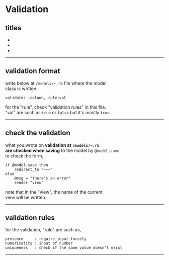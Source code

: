 # Validation



## titles

* 
* 
* 




***



## validation format
write below at `/models/~.rb` file where the model  
class is written.  
```
validates :column, rule:val
```
for the "rule", check "validation rules" in this file.  
"val" are such as `true` or `false` but it's mostly `true`.



***



## check the validation
what you wrote on **validation at `/models/~.rb`   
are checked when saving** to the model by `@model.save`  
to check the form,
```
if @model.save then
	redirect_to "~~~"
else
	@msg = "there's an error"
	render "view"
```
note that in the "view", the name of the current  
view will be written.



***



## validation rules
for the validation, "rule" are such as,
```
presence     : require input forcely
numericality : input of number
uniqueness   : check if the same value doesn't exist
```





***



